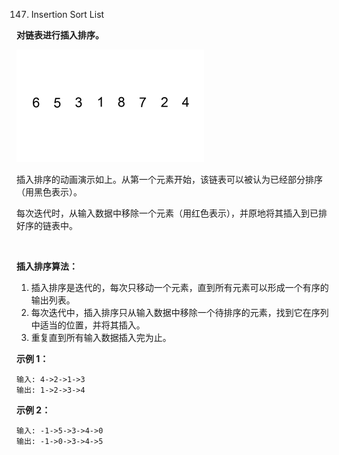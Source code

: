 147. Insertion Sort List

**对链表进行插入排序。**

![Insertion](./Insertion-sort-example-300px.gif)

插入排序的动画演示如上。从第一个元素开始，该链表可以被认为已经部分排序（用黑色表示）。

每次迭代时，从输入数据中移除一个元素（用红色表示），并原地将其插入到已排好序的链表中。

 

**插入排序算法：**

1. 插入排序是迭代的，每次只移动一个元素，直到所有元素可以形成一个有序的输出列表。
2. 每次迭代中，插入排序只从输入数据中移除一个待排序的元素，找到它在序列中适当的位置，并将其插入。
3. 重复直到所有输入数据插入完为止。
 

**示例 1：**
```
输入: 4->2->1->3
输出: 1->2->3->4
```
**示例 2：**
```
输入: -1->5->3->4->0
输出: -1->0->3->4->5
```
 